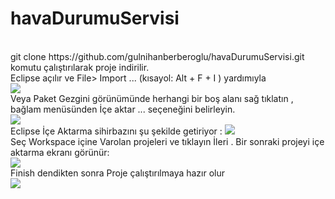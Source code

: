 # havaDurumuServisi

<br />
git clone https://github.com/gulnihanberberoglu/havaDurumuServisi.git komutu çalıştırılarak proje indirilir.
<br />
Eclipse açılır ve File> Import ... (kısayol: Alt + F + I ) yardımıyla
<br />
<img src="http://www.codejava.net/images/articles/ides/eclipse/importprojects/Import%20from%20menu%20File.png"/>
<br />
Veya Paket Gezgini görünümünde herhangi bir boş alanı sağ tıklatın , bağlam menüsünden İçe aktar ... seçeneğini belirleyin.
<br />
<img src="http://www.codejava.net/images/articles/ides/eclipse/importprojects/Import%20from%20Package%20Explorer%20view%20context%20menu.png"/>
<br />
Eclipse İçe Aktarma sihirbazını şu şekilde getiriyor :
<img src="http://www.codejava.net/images/articles/ides/eclipse/importprojects/Import%20wizard%20screen%201.png" />
<br />
Seç Workspace içine Varolan projeleri ve tıklayın İleri . Bir sonraki projeyi içe aktarma ekranı görünür:
<br />
<img src="http://www.codejava.net/images/articles/ides/eclipse/importprojects/Import%20wizard%20screen%202.png" />
<br />
Finish dendikten sonra Proje çalıştırılmaya hazır olur
<br />
<img src="http://www.codejava.net/images/articles/ides/eclipse/importprojects/Project%20imported.png" />
